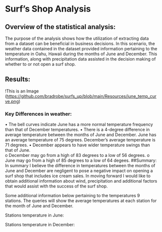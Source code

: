 # Surf’s Shop Analysis

## Overview of the statistical analysis:
The purpose of the analysis shows how the utilization of extracting data from a dataset can be beneficial in business decisions.  In this scenario, the weather data contained in the dataset provided information pertaining to the temperature in Oahu, Hawaii during the months of June and December.  This information, along with precipitation data assisted in the decision making of whether to or not open a surf shop.
## Results:
!This is an Image (https://github.com/bradrobe/surfs_up/blob/main/Resources/june_temp_curve.png)
 				 
### Key Differences in weather:

•	The bell curves indicate June has a more normal temperature frequency than that of December temperatures.
•	There is a 4-degree difference in average temperature between the months of June and December.  June has an average temperature of 75 degrees.  December’s average temperature is 71 degrees.
•	December appears to have wider temperature swings than that of June.  
o	December may go from a high of 83 degrees to a low of 56 degrees.
o	June may go from a high of 85 degrees to a low of 64 degees.
##Summary:
In summary I believe the difference in temperatures between the months of June and December are negligent to pose a negative impact on opening a surf shop that includes ice cream sales.
In moving forward I would like to obtain additional information about wind, precipitation and additional factors that would assist with the success of the surf shop.

Some additional information below pertaining to the temperatures 9 stations.  The queries will show the average temperatures at each station for the month of June and December.

Stations temperature in June:
 

Stations temperature in December:
 

